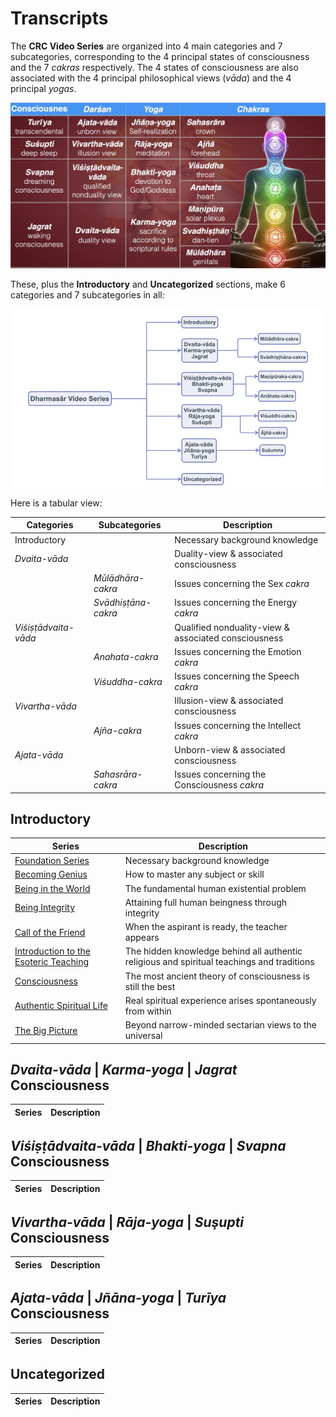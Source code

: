 # Transcripts

The **CRC Video Series** are organized into 4 main categories and 7 subcategories, corresponding to the 4 principal states of consciousness and the 7 *cakras* respectively. The 4 states of consciousness are also associated with the 4 principal philosophical views (*vāda*) and the 4 principal *yogas*. 

![4x4 Consciousness Matrix](art/4x4matrix.JPG)

These, plus the **Introductory** and **Uncategorized** sections, make 6 categories and 7 subcategories in all:

![CRC Root Ontology](art/ontology.png)

Here is a tabular view:

| Categories | Subcategories | Description |
| --- | --- | --- |
| Introductory | | Necessary background knowledge |
| *Dvaita-vāda* | | Duality-view & associated consciousness |
| | *Mūlādhāra-cakra* | Issues concerning the Sex *cakra* |
| | *Svādhiṣṭāna-cakra* | Issues concerning the Energy *cakra* |
| *Viśiṣṭādvaita-vāda* | | Qualified nonduality-view & associated consciousness |
| | *Anahata-cakra* | Issues concerning the Emotion *cakra* |
| | *Viśuddha-cakra* | Issues concerning the Speech *cakra* |
| *Vivartha-vāda* | | Illusion-view & associated consciousness |
| | *Ajña-cakra* | Issues concerning the Intellect *cakra* |
| *Ajata-vāda* | | Unborn-view & associated consciousness |
| | *Sahasrāra-cakra* | Issues concerning the Consciousness *cakra* |

## Introductory

| Series | Description |
| --- | --- |
| [Foundation Series](foundation/index.md) | Necessary background knowledge |
| [Becoming Genius]() | How to master any subject or skill |
| [Being in the World]() | The fundamental human existential problem | 
| [Being Integrity]() | Attaining full human beingness through integrity |
| [Call of the Friend]() | When the aspirant is ready, the teacher appears |
| [Introduction to the Esoteric Teaching]() | The hidden knowledge behind all authentic religious and spiritual teachings and traditions |
| [Consciousness]() | The most ancient theory of consciousness is still the best |
| [Authentic Spiritual Life]() | Real spiritual experience arises spontaneously from within |
| [The Big Picture]() | Beyond narrow-minded sectarian views to the universal |
 
## *Dvaita-vāda* | *Karma-yoga* | *Jagrat* Consciousness

| Series | Description |
| --- | --- |

## *Viśiṣṭādvaita-vāda* | *Bhakti-yoga* | *Svapna* Consciousness

| Series | Description |
| --- | --- |

## *Vivartha-vāda* | *Rāja-yoga* | *Suşupti* Consciousness

| Series | Description |
| --- | --- |

## *Ajata-vāda* | *Jñāna-yoga* | *Turīya* Consciousness

| Series | Description |
| --- | --- |

## Uncategorized

| Series | Description |
| --- | --- |



